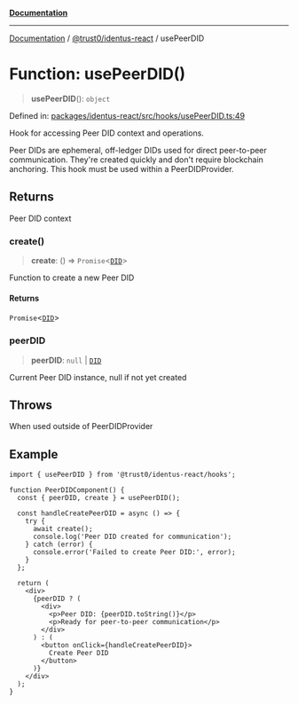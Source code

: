 [**Documentation**](../../../README.md)

***

[Documentation](../../../README.md) / [@trust0/identus-react](../README.md) / usePeerDID

# Function: usePeerDID()

> **usePeerDID**(): `object`

Defined in: [packages/identus-react/src/hooks/usePeerDID.ts:49](https://github.com/trust0-project/identus/blob/dd94c41b8c008d493cc0772777f720cc014b50fa/packages/identus-react/src/hooks/usePeerDID.ts#L49)

Hook for accessing Peer DID context and operations.

Peer DIDs are ephemeral, off-ledger DIDs used for direct peer-to-peer communication.
They're created quickly and don't require blockchain anchoring. This hook must be used
within a PeerDIDProvider.

## Returns

Peer DID context

### create()

> **create**: () => `Promise`\<[`DID`](https://github.com/hyperledger-identus/sdk-ts/blob/main/docs/sdk/modules.md)\>

Function to create a new Peer DID

#### Returns

`Promise`\<[`DID`](https://github.com/hyperledger-identus/sdk-ts/blob/main/docs/sdk/modules.md)\>

### peerDID

> **peerDID**: `null` \| [`DID`](https://github.com/hyperledger-identus/sdk-ts/blob/main/docs/sdk/modules.md)

Current Peer DID instance, null if not yet created

## Throws

When used outside of PeerDIDProvider

## Example

```tsx
import { usePeerDID } from '@trust0/identus-react/hooks';

function PeerDIDComponent() {
  const { peerDID, create } = usePeerDID();
  
  const handleCreatePeerDID = async () => {
    try {
      await create();
      console.log('Peer DID created for communication');
    } catch (error) {
      console.error('Failed to create Peer DID:', error);
    }
  };
  
  return (
    <div>
      {peerDID ? (
        <div>
          <p>Peer DID: {peerDID.toString()}</p>
          <p>Ready for peer-to-peer communication</p>
        </div>
      ) : (
        <button onClick={handleCreatePeerDID}>
          Create Peer DID
        </button>
      )}
    </div>
  );
}
```
